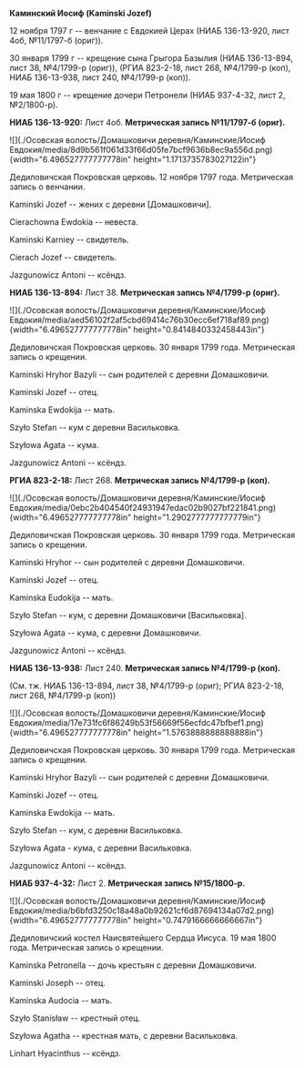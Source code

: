 **Каминский Иосиф (Kaminski Jozef)**

12 ноября 1797 г -- венчание с Евдокией Церах (НИАБ 136-13-920, лист
4об, №11/1797-б (ориг)).

30 января 1799 г -- крещение сына Грыгора Базылия (НИАБ 136-13-894, лист
38, №4/1799-р (ориг)), (РГИА 823-2-18, лист 268, №4/1799-р (коп), НИАБ
136-13-938, лист 240, №4/1799-р (коп)).

19 мая 1800 г -- крещение дочери Петронели (НИАБ 937-4-32, лист 2,
№2/1800-р).

**НИАБ 136-13-920:** Лист 4об. **Метрическая запись №11/1797-б (ориг).**

![](./Осовская волость/Домашковичи деревня/Каминские/Иосиф Евдокия/media/8d9b561f061d33f66d05fe7bcf9636b8ec9a556d.png){width="6.496527777777778in"
height="1.1713735783027122in"}

Дедиловичская Покровская церковь. 12 ноября 1797 года. Метрическая
запись о венчании.

Kaminski Jozef -- жених с деревни \[Домашковичи\].

Cierachowna Ewdokia -- невеста.

Kaminski Karniey -- свидетель.

Cierach Jozef -- свидетель.

Jazgunowicz Antoni -- ксёндз.

**НИАБ 136-13-894:** Лист 38. **Метрическая запись №4/1799-р (ориг).**

![](./Осовская волость/Домашковичи деревня/Каминские/Иосиф Евдокия/media/aed56102f2af5cbd69414c76b30ecc6ef718af89.png){width="6.496527777777778in"
height="0.8414840332458443in"}

Дедиловичская Покровская церковь. 30 января 1799 года. Метрическая
запись о крещении.

Kaminski Hryhor Bazyli -- сын родителей с деревни Домашковичи.

Kaminski Jozef -- отец.

Kaminska Ewdokija -- мать.

Szyło Stefan -- кум с деревни Васильковка.

Szyłowa Agata -- кума.

Jazgunowicz Antoni -- ксёндз.

**РГИА 823-2-18:** Лист 268. **Метрическая запись №4/1799-р (коп).**

![](./Осовская волость/Домашковичи деревня/Каминские/Иосиф Евдокия/media/0ebc2b404540f24931947edac02b9027bf221841.png){width="6.496527777777778in"
height="1.2902777777777779in"}

Дедиловичская Покровская церковь. 30 января 1799 года. Метрическая
запись о крещении.

Kaminski Hryhor -- сын родителей с деревни Домашковичи.

Kaminski Jozef -- отец.

Kaminska Eudokija -- мать.

Szyło Stefan -- кум, с деревни Домашковичи \[Васильковка\].

Szyłowa Agata -- кума, с деревни Домашковичи.

Jazgunowicz Antoni -- ксёндз.

**НИАБ 136-13-938:** Лист 240. **Метрическая запись №4/1799-р (коп).**

(См. тж. НИАБ 136-13-894, лист 38, №4/1799-р (ориг); РГИА 823-2-18, лист
268, №4/1799-р (коп))

![](./Осовская волость/Домашковичи деревня/Каминские/Иосиф Евдокия/media/17e731fc6f86249b53f56669f56ecfdc47bfbef1.png){width="6.496527777777778in"
height="1.5763888888888888in"}

Дедиловичская Покровская церковь. 30 января 1799 года. Метрическая
запись о крещении.

Kaminski Hryhor Bazyli -- сын родителей с деревни Домашковичи.

Kaminski Jozef -- отец.

Kaminska Ewdokija -- мать.

Szyło Stefan -- кум, с деревни Васильковка.

Szyłowa Agata - кума, с деревни Васильковка.

Jazgunowicz Antoni -- ксёндз.

**НИАБ 937-4-32:** Лист 2. **Метрическая запись №15/1800-р.**

![](./Осовская волость/Домашковичи деревня/Каминские/Иосиф Евдокия/media/b6bfd3250c18a48a0b92621cf6d87694134a07d2.png){width="6.496527777777778in"
height="0.7479166666666667in"}

Дедиловичский костел Наисвятейшего Сердца Иисуса. 19 мая 1800 года.
Метрическая запись о крещении.

Kaminska Petronella -- дочь крестьян с деревни Домашковичи.

Kaminski Joseph -- отец.

Kaminska Audocia -- мать.

Szyło Stanisław -- крестный отец.

Szyłowa Agatha -- крестная мать, с деревни Васильковка.

Linhart Hyacinthus -- ксёндз.
